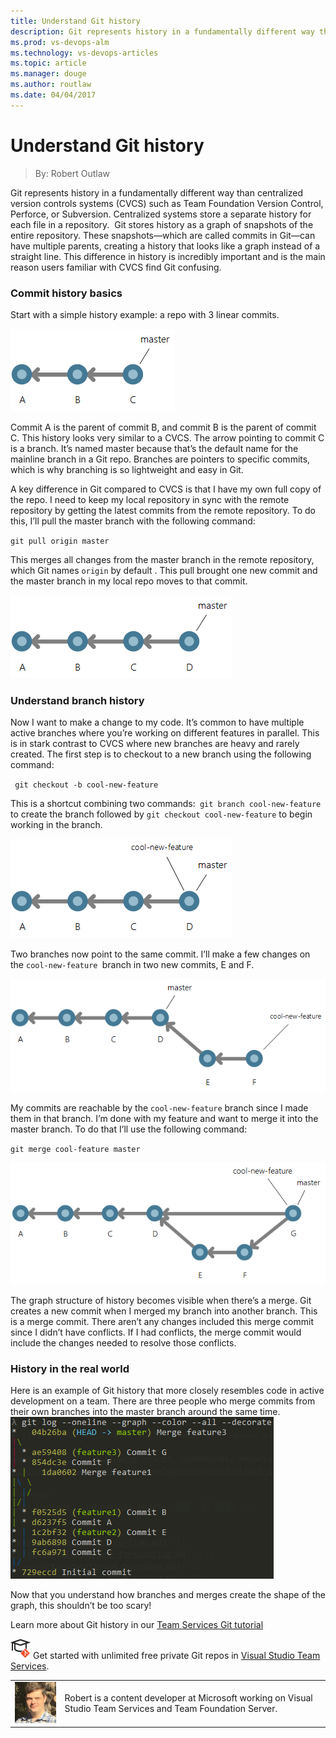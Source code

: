 ```yaml
---
title: Understand Git history
description: Git represents history in a fundamentally different way than centralized version controls systems (CVCS) such as Team Foundation Version Control, Perforce, or Subversion.
ms.prod: vs-devops-alm
ms.technology: vs-devops-articles
ms.topic: article
ms.manager: douge
ms.author: routlaw
ms.date: 04/04/2017
---
```


# Understand Git history
> By: Robert Outlaw

Git represents history in a fundamentally different way than centralized
version controls systems (CVCS) such as Team Foundation Version Control,
Perforce, or Subversion. Centralized systems store a separate history
for each file in a repository.  Git stores history as a graph of
snapshots of the entire repository. These snapshots—which are called
commits in Git—can have multiple parents, creating a history that looks
like a graph instead of a straight line. This difference in history is
incredibly important and is the main reason users familiar with CVCS
find Git confusing.

### Commit history basics

Start with a simple history example: a repo with 3 linear commits.

![three commits in a line](../_img/history-abc-1.png)  

Commit A is the parent of commit B, and commit B is the parent of commit
C. This history looks very similar to a CVCS. The arrow pointing to
commit C is a branch. It’s named master because that’s the default name
for the mainline branch in a Git repo. Branches are pointers to specific
commits, which is why branching is so lightweight and easy in Git.

A key difference in Git compared to CVCS is that I have my own full copy
of the repo. I need to keep my local repository in sync with the remote
repository by getting the latest commits from the remote repository. To
do this, I’ll pull the master branch with the following command:

`git pull origin master`

This merges all changes from the master branch in the remote repository,
which Git names `origin` by default . This pull brought one new commit
and the master branch in my local repo moves to that commit.

![a fourth commit, D, is added to the line](../_img/history-abcd-1.png)

### Understand branch history

Now I want to make a change to my code. It’s common to have multiple
active branches where you’re working on different features in parallel.
This is in stark contrast to CVCS where new branches are heavy and
rarely created. The first step is to checkout to a new branch using the
following command:

` git checkout -b cool-new-feature`

This is a shortcut combining two commands:` git branch cool-new-feature`
to create the branch followed by `git checkout cool-new-feature` to
begin working in the branch.

![Branch cool-new-feature is added](../_img/history-abcd-cool-new-feature-1.png)

Two branches now point to the same commit. I’ll make a few changes on
the `cool-new-feature `branch in two new commits, E and F.

![](../_img/history-abcd-cool-new-feature-e-f-1.png)  

My commits are reachable by the `cool-new-feature` branch since I made
them in that branch. I’m done with my feature and want to merge it into
the master branch. To do that I’ll use the following command:

`git merge cool-feature master`

![](../_img/history-abcd-cool-new-feature-e-f-merge-1.png)

The graph structure of history becomes visible when there’s a merge. Git
creates a new commit when I merged my branch into another branch. This
is a merge commit. There aren’t any changes included this merge commit
since I didn’t have conflicts. If I had conflicts, the merge commit
would include the changes needed to resolve those conflicts.

### History in the real world

Here is an example of Git history that more closely resembles code in
active development on a team. There are three people who merge commits
from their own branches into the master branch around the same time.
![console log of git graph](../_img/gitlogconsole.png)

Now that you understand how branches and merges create the shape of the
graph, this shouldn’t be too scary\!

Learn more about Git history in our [Team Services Git tutorial](https://www.visualstudio.com/en-us/docs/git/tutorial/history)

![Learn Git](../_img/LearnGIT_32x.png) Get started with unlimited free private Git repos in [Visual Studio Team Services](https://www.visualstudio.com/team-services/git/).

|             |                           |
|-------------|---------------------------|
|![Robert Outlaw](../_img/Robert-Outlaw_avatar_1479411198-130x130.jpg)|Robert is a content developer at Microsoft working on Visual Studio Team Services and Team Foundation Server.|